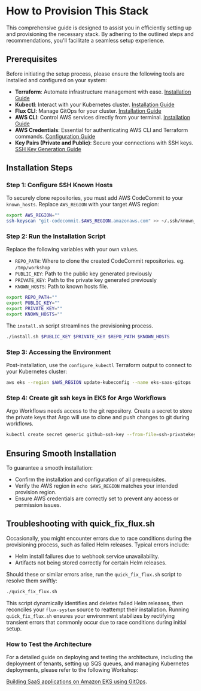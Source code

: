# How to Provision This Stack

This comprehensive guide is designed to assist you in efficiently setting up and provisioning the necessary stack. By adhering to the outlined steps and recommendations, you'll facilitate a seamless setup experience.

## Prerequisites

Before initiating the setup process, please ensure the following tools are installed and configured on your system:

- **Terraform**: Automate infrastructure management with ease. [Installation Guide](https://learn.hashicorp.com/tutorials/terraform/install-cli)
- **Kubectl**: Interact with your Kubernetes cluster. [Installation Guide](https://kubernetes.io/docs/tasks/tools/)
- **Flux CLI**: Manage GitOps for your cluster. [Installation Guide](https://fluxcd.io/flux/installation/)
- **AWS CLI**: Control AWS services directly from your terminal. [Installation Guide](https://docs.aws.amazon.com/cli/latest/userguide/getting-started-install.html)
- **AWS Credentials**: Essential for authenticating AWS CLI and Terraform commands. [Configuration Guide](https://docs.aws.amazon.com/cli/latest/userguide/cli-configure-files.html)
- **Key Pairs (Private and Public)**: Secure your connections with SSH keys. [SSH Key Generation Guide](https://en.wikibooks.org/wiki/Cryptography/Generate_a_keypair_using_OpenSSL)

## Installation Steps

### Step 1: Configure SSH Known Hosts
To securely clone repositories, you must add AWS CodeCommit to your `known_hosts`. Replace `AWS_REGION` with your target AWS region:

```bash
export AWS_REGION=""
ssh-keyscan "git-codecommit.$AWS_REGION.amazonaws.com" >> ~/.ssh/known_hosts
```

### Step 2: Run the Installation Script

Replace the following variables with your own values.

- `REPO_PATH`: Where to clone the created CodeCommit repositories. eg. `/tmp/workshop`
- `PUBLIC_KEY`: Path to the public key generated previously
- `PRIVATE_KEY`: Path to the private key generated previously
- `KNOWN_HOSTS`: Path to known hosts file.

```bash
export REPO_PATH=""
export PUBLIC_KEY=""
export PRIVATE_KEY=""
export KNOWN_HOSTS=""
```
The `install.sh` script streamlines the provisioning process. 

```bash
./install.sh $PUBLIC_KEY $PRIVATE_KEY $REPO_PATH $KNOWN_HOSTS
```

### Step 3: Accessing the Environment

Post-installation, use the `configure_kubectl` Terraform output to connect to your Kubernetes cluster:

```bash
aws eks --region $AWS_REGION update-kubeconfig --name eks-saas-gitops
```

### Step 4: Create git ssh keys in EKS for Argo Workflows

Argo Workflows needs access to the git repository. Create a secret to store the private keys that Argo will use to clone and push changes to git during workflows.

```bash
kubectl create secret generic github-ssh-key --from-file=ssh-privatekey= ~/.ssh/id_rsa --from-literal=ssh-privatekey.mode=0600 -nargo-workflows --kubeconfig ~/.kube/config
```

## Ensuring Smooth Installation

To guarantee a smooth installation:

- Confirm the installation and configuration of all prerequisites.
- Verify the AWS region in `echo $AWS_REGION` matches your intended provision region.
- Ensure AWS credentials are correctly set to prevent any access or permission issues.

## Troubleshooting with quick_fix_flux.sh

Occasionally, you might encounter errors due to race conditions during the provisioning process, such as failed Helm releases. Typical errors include:

- Helm install failures due to webhook service unavailability.
- Artifacts not being stored correctly for certain Helm releases.

Should these or similar errors arise, run the `quick_fix_flux.sh` script to resolve them swiftly:

```bash
./quick_fix_flux.sh
```

This script dynamically identifies and deletes failed Helm releases, then reconciles your `flux-system` source to reattempt their installation. Running `quick_fix_flux.sh` ensures your environment stabilizes by rectifying transient errors that commonly occur due to race conditions during initial setup.

### How to Test the Architecture

For a detailed guide on deploying and testing the architecture, including the deployment of tenants, setting up SQS queues, and managing Kubernetes deployments, please refer to the following Workshop:

[Building SaaS applications on Amazon EKS using GitOps](https://catalog.workshops.aws/eks-saas-gitops).
